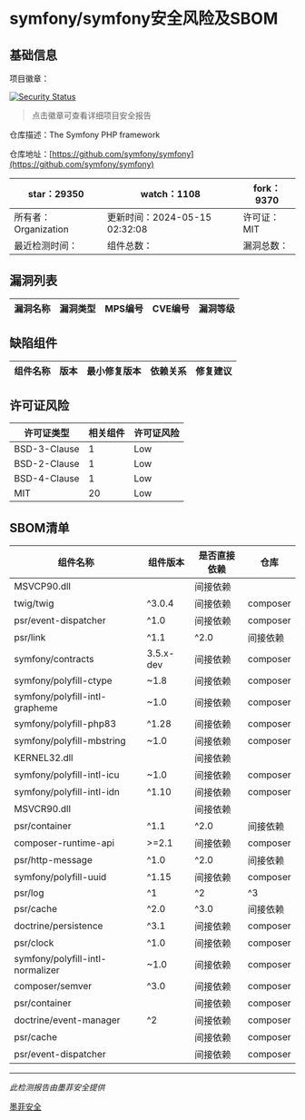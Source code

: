 # symfony/symfony安全风险及SBOM

## 基础信息

项目徽章：

[![Security Status](https://www.murphysec.com/platform3/v31/badge/1790468084786970624.svg)](https://www.murphysec.com/console/report/1691516035264176128/1790468084786970624)

> 点击徽章可查看详细项目安全报告

仓库描述：The Symfony PHP framework

仓库地址：[https://github.com/symfony/symfony](https://github.com/symfony/symfony)

| star：29350 | watch：1108 | fork：9370 |
| ----------- | -------------- | ------------ |
| 所有者：Organization | 更新时间：2024-05-15 02:32:08 | 许可证：MIT |
| 最近检测时间： | 组件总数： | 漏洞总数： |




## 漏洞列表

| 漏洞名称 | 漏洞类型 | MPS编号 | CVE编号 | 漏洞等级 |
| ------- | ------ | ------- | ------ | ----- |





## 缺陷组件

| 组件名称 | 版本 | 最小修复版本 | 依赖关系 | 修复建议 |
| -------- | ---- | ------------ | -------- | -------- |





## 许可证风险

| 许可证类型 | 相关组件 | 许可证风险 |
| ---------- | -------- | ---------- |
|BSD-3-Clause|1|Low|
|BSD-2-Clause|1|Low|
|BSD-4-Clause|1|Low|
|MIT|20|Low|




## SBOM清单

| 组件名称 | 组件版本 | 是否直接依赖 | 仓库 |
| -------- | -------- | ------------ | ---- |
|MSVCP90.dll||间接依赖||
|twig/twig|^3.0.4|间接依赖|composer|
|psr/event-dispatcher|^1.0|间接依赖|composer|
|psr/link|^1.1|^2.0|间接依赖|composer|
|symfony/contracts|3.5.x-dev|间接依赖|composer|
|symfony/polyfill-ctype|~1.8|间接依赖|composer|
|symfony/polyfill-intl-grapheme|~1.0|间接依赖|composer|
|symfony/polyfill-php83|^1.28|间接依赖|composer|
|symfony/polyfill-mbstring|~1.0|间接依赖|composer|
|KERNEL32.dll||间接依赖||
|symfony/polyfill-intl-icu|~1.0|间接依赖|composer|
|symfony/polyfill-intl-idn|^1.10|间接依赖|composer|
|MSVCR90.dll||间接依赖||
|psr/container|^1.1|^2.0|间接依赖|composer|
|composer-runtime-api|>=2.1|间接依赖|composer|
|psr/http-message|^1.0|^2.0|间接依赖|composer|
|symfony/polyfill-uuid|^1.15|间接依赖|composer|
|psr/log|^1|^2|^3|间接依赖|composer|
|psr/cache|^2.0|^3.0|间接依赖|composer|
|doctrine/persistence|^3.1|间接依赖|composer|
|psr/clock|^1.0|间接依赖|composer|
|symfony/polyfill-intl-normalizer|~1.0|间接依赖|composer|
|composer/semver|^3.0|间接依赖|composer|
|psr/container||间接依赖|composer|
|doctrine/event-manager|^2|间接依赖|composer|
|psr/cache||间接依赖|composer|
|psr/event-dispatcher||间接依赖|composer|


------

*此检测报告由墨菲安全提供*

[墨菲安全](www.murphysec.com)